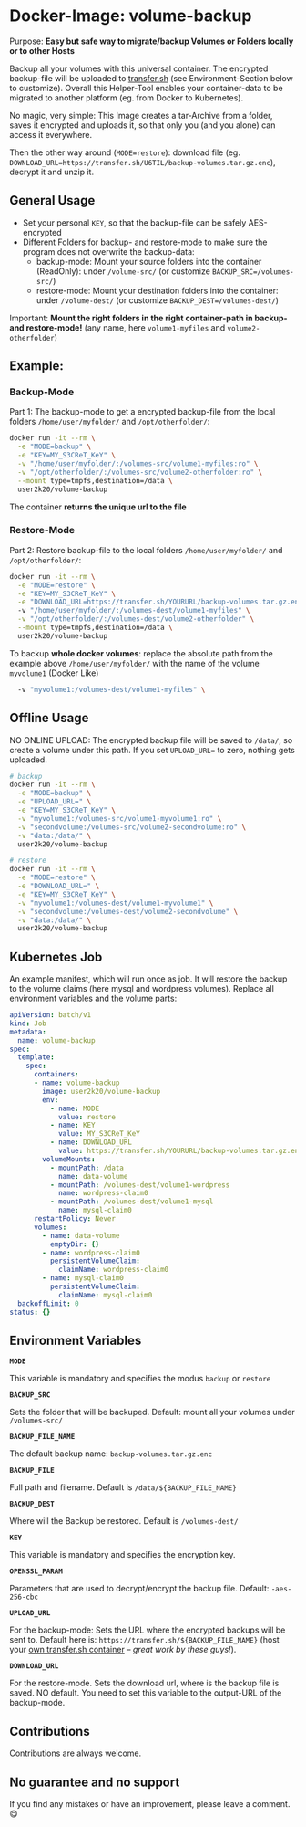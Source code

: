 # Docker-Image: volume-backup

Purpose: **Easy but safe way to migrate/backup Volumes or Folders locally or to other Hosts**

Backup all your volumes with this universal container. The encrypted backup-file will be uploaded to [transfer.sh](https://transfer.sh/) (see Environment-Section below to customize). Overall this Helper-Tool enables your container-data to be migrated to another platform (eg. from Docker to Kubernetes).

No magic, very simple: This Image creates a tar-Archive from a folder, saves it encrypted and uploads it, so that only you (and you alone) can access it everywhere.

Then the other way around (`MODE=restore`): download file (eg. `DOWNLOAD_URL=https://transfer.sh/U6TIL/backup-volumes.tar.gz.enc`), decrypt it and unzip it.

## General Usage

- Set your personal `KEY`, so that the backup-file can be safely AES-encrypted
- Different Folders for backup- and restore-mode to make sure the program does not overwrite the backup-data:
  - backup-mode: Mount your source folders into the container (ReadOnly): under `/volume-src/` (or customize `BACKUP_SRC=/volumes-src/`)
  - restore-mode: Mount your destination folders into the container: under `/volume-dest/` (or customize `BACKUP_DEST=/volumes-dest/`)

Important: **Mount the right folders in the right container-path in backup- and restore-mode!** (any name, here `volume1-myfiles` and `volume2-otherfolder`)

## Example:

### Backup-Mode

Part 1: The backup-mode to get a encrypted backup-file from the local folders `/home/user/myfolder/` and `/opt/otherfolder/`:

```bash
docker run -it --rm \
  -e "MODE=backup" \
  -e "KEY=MY_S3CReT_KeY" \
  -v "/home/user/myfolder/:/volumes-src/volume1-myfiles:ro" \
  -v "/opt/otherfolder/:/volumes-src/volume2-otherfolder:ro" \
  --mount type=tmpfs,destination=/data \
  user2k20/volume-backup
```
The container **returns the unique url to the file**

### Restore-Mode

Part 2: Restore backup-file to the local folders `/home/user/myfolder/` and `/opt/otherfolder/`:

```bash
docker run -it --rm \
  -e "MODE=restore" \
  -e "KEY=MY_S3CReT_KeY" \
  -e "DOWNLOAD_URL=https://transfer.sh/YOURURL/backup-volumes.tar.gz.enc"
  -v "/home/user/myfolder/:/volumes-dest/volume1-myfiles" \
  -v "/opt/otherfolder/:/volumes-dest/volume2-otherfolder" \
  --mount type=tmpfs,destination=/data \
  user2k20/volume-backup
```

To backup **whole docker volumes**: replace the absolute path from the example above `/home/user/myfolder/` with the name of the volume `myvolume1` (Docker Like)

```bash
  -v "myvolume1:/volumes-dest/volume1-myfiles" \
```
## Offline Usage

NO ONLINE UPLOAD: The encrypted backup file will be saved to `/data/`, so create a volume under this path. If you set `UPLOAD_URL=` to zero, nothing gets uploaded.

```bash
# backup
docker run -it --rm \
  -e "MODE=backup" \
  -e "UPLOAD_URL=" \
  -e "KEY=MY_S3CReT_KeY" \
  -v "myvolume1:/volumes-src/volume1-myvolume1:ro" \
  -v "secondvolume:/volumes-src/volume2-secondvolume:ro" \
  -v "data:/data/" \
  user2k20/volume-backup

# restore
docker run -it --rm \
  -e "MODE=restore" \
  -e "DOWNLOAD_URL=" \
  -e "KEY=MY_S3CReT_KeY" \
  -v "myvolume1:/volumes-dest/volume1-myvolume1" \
  -v "secondvolume:/volumes-dest/volume2-secondvolume" \
  -v "data:/data/" \
  user2k20/volume-backup
```

## Kubernetes Job

An example manifest, which will run once as job. It will restore the backup to the volume claims (here mysql and wordpress volumes). Replace all environment variables and the volume parts:

```yaml
apiVersion: batch/v1
kind: Job
metadata:
  name: volume-backup
spec:
  template:
    spec:
      containers:
      - name: volume-backup
        image: user2k20/volume-backup
        env:
          - name: MODE
            value: restore
          - name: KEY
            value: MY_S3CReT_KeY
          - name: DOWNLOAD_URL
            value: https://transfer.sh/YOURURL/backup-volumes.tar.gz.enc
        volumeMounts:
          - mountPath: /data
            name: data-volume
          - mountPath: /volumes-dest/volume1-wordpress
            name: wordpress-claim0
          - mountPath: /volumes-dest/volume1-mysql
            name: mysql-claim0
      restartPolicy: Never
      volumes:
        - name: data-volume
          emptyDir: {}
        - name: wordpress-claim0
          persistentVolumeClaim:
            claimName: wordpress-claim0
        - name: mysql-claim0
          persistentVolumeClaim:
            claimName: mysql-claim0
  backoffLimit: 0
status: {}
```

## Environment Variables

**`MODE`**

This variable is mandatory and specifies the modus `backup` or `restore`

**`BACKUP_SRC`**

Sets the folder that will be backuped. Default: mount all your volumes under `/volumes-src/`

**`BACKUP_FILE_NAME`**

The default backup name: `backup-volumes.tar.gz.enc`

**`BACKUP_FILE`**

Full path and filename. Default is `/data/${BACKUP_FILE_NAME}`


**`BACKUP_DEST`**

Where will the Backup be restored. Default is `/volumes-dest/`

**`KEY`**

This variable is mandatory and specifies the encryption key.

**`OPENSSL_PARAM`**

Parameters that are used to decrypt/encrypt the backup file. Default: `-aes-256-cbc`

**`UPLOAD_URL`**

For the backup-mode: Sets the URL where the encrypted backups will be sent to. Default here is: `https://transfer.sh/${BACKUP_FILE_NAME}` (host your [own transfer.sh container](https://github.com/dutchcoders/transfer.sh) – *great work by these guys!*).

**`DOWNLOAD_URL`**

For the restore-mode. Sets the download url, where is the backup file is saved. NO default. You need to set this variable to the output-URL of the backup-mode.

## Contributions

Contributions are always welcome.

## No guarantee and no support

If you find any mistakes or have an improvement, please leave a comment. 😋